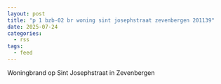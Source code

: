 ```yaml
---
layout: post
title: "p 1 bzb-02 br woning sint josephstraat zevenbergen 201139"
date: 2025-07-24
categories: 
  - rss
tags: 
  - feed
---
```


Woningbrand op Sint Josephstraat in Zevenbergen
